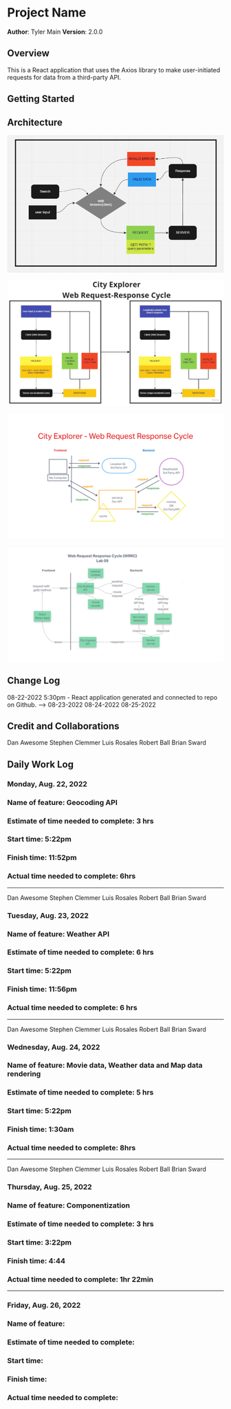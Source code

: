 # Project Name

**Author**: Tyler Main
**Version**: 2.0.0

## Overview

This is a React application that uses the Axios library to make user-initiated requests for data from a third-party API.

## Getting Started
<!-- What are the steps that a user must take in order to build this app on their own machine and get it running? -->

## Architecture

![WRRC](/src//imgs/WRRC.png)

![WRRC](/src/imgs/WRRC1.jpg)

![WRRC](/src/imgs/WRRC2.png)

![WRRC](/src/imgs/WRRC3.jpg)

## Change Log

08-22-2022 5:30pm - React application generated and connected to repo on Github.  -->
08-23-2022
08-24-2022
08-25-2022

## Credit and Collaborations

Dan Awesome
Stephen Clemmer
Luis Rosales
Robert Ball
Brian Sward

## Daily Work Log

### Monday, Aug. 22, 2022

### Name of feature: Geocoding API

### Estimate of time needed to complete: 3 hrs

### Start time: 5:22pm

### Finish time: 11:52pm

### Actual time needed to complete: 6hrs

-------------------------------------------------
Dan Awesome
Stephen Clemmer
Luis Rosales
Robert Ball
Brian Sward

### Tuesday, Aug. 23, 2022

### Name of feature: Weather API

### Estimate of time needed to complete: 6 hrs

### Start time: 5:22pm

### Finish time: 11:56pm

### Actual time needed to complete: 6 hrs

-------------------------------------------------

Dan Awesome
Stephen Clemmer
Luis Rosales
Robert Ball
Brian Sward

### Wednesday, Aug. 24, 2022

### Name of feature: Movie data, Weather data and Map data rendering

### Estimate of time needed to complete: 5 hrs

### Start time: 5:22pm

### Finish time: 1:30am

### Actual time needed to complete: 8hrs

-------------------------------------------------

Dan Awesome
Stephen Clemmer
Luis Rosales
Robert Ball
Brian Sward

### Thursday, Aug. 25, 2022

### Name of feature: Componentization

### Estimate of time needed to complete: 3 hrs

### Start time: 3:22pm

### Finish time: 4:44

### Actual time needed to complete: 1hr 22min

-------------------------------------------------

### Friday, Aug. 26, 2022

### Name of feature: 

### Estimate of time needed to complete: 

### Start time: 

### Finish time:

### Actual time needed to complete:
